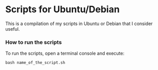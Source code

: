 # Scripts for Ubuntu/Debian

This is a compilation of my scripts in Ubuntu or Debian that I consider useful. 

### How to run the scripts

To run the scripts, open a terminal console and execute:

```
bash name_of_the_script.sh
```

